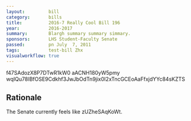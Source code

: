 ```yaml
---
layout:         bill
category:       bills
title:          2016-7 Really Cool Bill 196
year:           2016-2017
summary:        Blargh summary summary simmary.
sponsors:       LHS Student-Faculty Senate
passed:         pn July  7, 2011
tags:           test-bill Zhx
visualworkflow: true
---
```



f47SAdozX8P7DTwR1kW0 aACNH180yW5pmy wqIQu78IBfOSE9Cdkhf3JwJbOdTn9jix0I2xTncGCEoAaFfxjdYYc84sKZTS 




Rationale
---------
The Senate currently feels like zUZheSAqKoWt.
